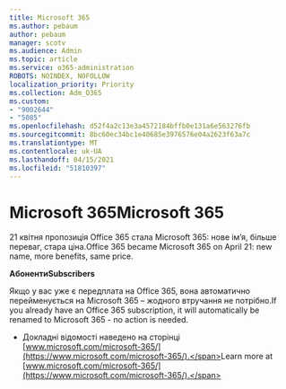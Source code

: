 ```yaml
---
title: Microsoft 365
ms.author: pebaum
author: pebaum
manager: scotv
ms.audience: Admin
ms.topic: article
ms.service: o365-administration
ROBOTS: NOINDEX, NOFOLLOW
localization_priority: Priority
ms.collection: Adm_O365
ms.custom:
- "9002644"
- "5085"
ms.openlocfilehash: d52f4a2c13e3a4572184bffb0e131a6e563276fb
ms.sourcegitcommit: 8bc60ec34bc1e40685e3976576e04a2623f63a7c
ms.translationtype: MT
ms.contentlocale: uk-UA
ms.lasthandoff: 04/15/2021
ms.locfileid: "51810397"
---
```

# <a name="microsoft-365"></a><span data-ttu-id="b6160-102">Microsoft 365</span><span class="sxs-lookup"><span data-stu-id="b6160-102">Microsoft 365</span></span>

<span data-ttu-id="b6160-103">21 квітня пропозиція Office 365 стала Microsoft 365: нове ім’я, більше переваг, стара ціна.</span><span class="sxs-lookup"><span data-stu-id="b6160-103">Office 365 became Microsoft 365 on April 21: new name, more benefits, same price.</span></span>

<span data-ttu-id="b6160-104">**Абоненти**</span><span class="sxs-lookup"><span data-stu-id="b6160-104">**Subscribers**</span></span>

<span data-ttu-id="b6160-105">Якщо у вас уже є передплата на Office 365, вона автоматично перейменується на Microsoft 365 – жодного втручання не потрібно.</span><span class="sxs-lookup"><span data-stu-id="b6160-105">If you already have an Office 365 subscription, it will automatically be renamed to Microsoft 365 - no action is needed.</span></span>

- <span data-ttu-id="b6160-106">Докладні відомості наведено на сторінці [www.microsoft.com/microsoft-365/](https://www.microsoft.com/microsoft-365/).</span><span class="sxs-lookup"><span data-stu-id="b6160-106">Learn more at [www.microsoft.com/microsoft-365/](https://www.microsoft.com/microsoft-365/).</span></span>
